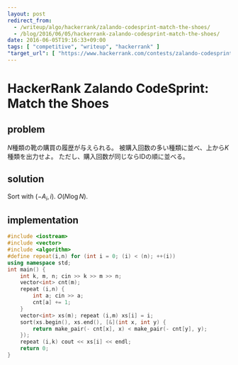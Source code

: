 ```yaml
---
layout: post
redirect_from:
  - /writeup/algo/hackerrank/zalando-codesprint-match-the-shoes/
  - /blog/2016/06/05/hackerrank-zalando-codesprint-match-the-shoes/
date: 2016-06-05T19:16:33+09:00
tags: [ "competitive", "writeup", "hackerrank" ]
"target_url": [ "https://www.hackerrank.com/contests/zalando-codesprint/challenges/match-the-shoes" ]
---
```


# HackerRank Zalando CodeSprint: Match the Shoes

## problem

$N$種類の靴の購買の履歴が与えられる。
被購入回数の多い種類に並べ、上から$K$種類を出力せよ。
ただし、購入回数が同じならIDの順に並べる。

## solution

Sort with $(- A_i, i)$. $O(N \log N)$.

## implementation

``` c++
#include <iostream>
#include <vector>
#include <algorithm>
#define repeat(i,n) for (int i = 0; (i) < (n); ++(i))
using namespace std;
int main() {
    int k, m, n; cin >> k >> m >> n;
    vector<int> cnt(m);
    repeat (i,n) {
        int a; cin >> a;
        cnt[a] += 1;
    }
    vector<int> xs(m); repeat (i,m) xs[i] = i;
    sort(xs.begin(), xs.end(), [&](int x, int y) {
        return make_pair(- cnt[x], x) < make_pair(- cnt[y], y);
    });
    repeat (i,k) cout << xs[i] << endl;
    return 0;
}
```
